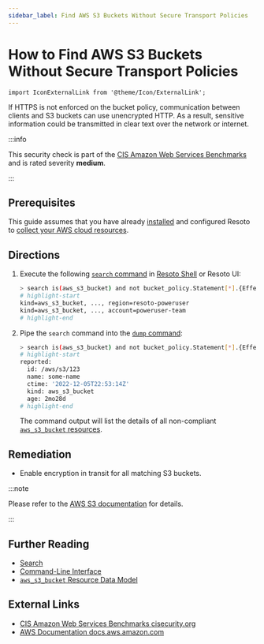 ```yaml
---
sidebar_label: Find AWS S3 Buckets Without Secure Transport Policies
---
```


# How to Find AWS S3 Buckets Without Secure Transport Policies

```mdx-code-block
import IconExternalLink from '@theme/Icon/ExternalLink';
```

If HTTPS is not enforced on the bucket policy, communication between clients and S3 buckets can use unencrypted HTTP. As a result, sensitive information could be transmitted in clear text over the network or internet.

:::info

This security check is part of the [CIS Amazon Web Services Benchmarks](https://cisecurity.org/benchmark/amazon_web_services) and is rated severity **medium**.

:::

## Prerequisites

This guide assumes that you have already [installed](../../../getting-started/install-resoto/index.md) and configured Resoto to [collect your AWS cloud resources](../../../reference/configuration/cloudprovider/aws.md).

## Directions

1. Execute the following [`search` command](../../../reference/cli/search-commands/search.md) in [Resoto Shell](../../../reference/components/shell.md) or Resoto UI:

   ```bash
   > search is(aws_s3_bucket) and not bucket_policy.Statement[*].{Effect=Deny and (Action=s3:PutObject or Action="s3:*" or Action="*") and Condition.Bool.`aws:SecureTransport`== "false" }
   # highlight-start
   ​kind=aws_s3_bucket, ..., region=resoto-poweruser
   ​kind=aws_s3_bucket, ..., account=poweruser-team
   # highlight-end
   ```

2. Pipe the `search` command into the [`dump` command](../../../reference/cli/format-commands/dump.md):

   ```bash
   > search is(aws_s3_bucket) and not bucket_policy.Statement[*].{Effect=Deny and (Action=s3:PutObject or Action="s3:*" or Action="*") and Condition.Bool.`aws:SecureTransport`== "false" } | dump
   # highlight-start
   ​reported:
   ​  id: /aws/s3/123
   ​  name: some-name
   ​  ctime: '2022-12-05T22:53:14Z'
   ​  kind: aws_s3_bucket
   ​  age: 2mo28d
   # highlight-end
   ```

   The command output will list the details of all non-compliant [`aws_s3_bucket` resources](../../../reference/data-models/aws/index.md#aws_s3_bucket).

## Remediation

- Enable encryption in transit for all matching S3 buckets.

:::note

Please refer to the [AWS S3 documentation](https://aws.amazon.com/premiumsupport/knowledge-center/s3-bucket-policy-for-config-rule/) for details.

:::

## Further Reading

- [Search](../../../reference/search/index.md)
- [Command-Line Interface](../../../reference/cli/index.md)
- [`aws_s3_bucket` Resource Data Model](../../../reference/data-models/aws/index.md#aws_s3_bucket)

## External Links

- [CIS Amazon Web Services Benchmarks <span class="badge badge--secondary">cisecurity.org <IconExternalLink width="10" height="10" /></span>](https://cisecurity.org/benchmark/amazon_web_services)
- [AWS Documentation <span class="badge badge--secondary">docs.aws.amazon.com <IconExternalLink width="10" height="10" /></span>](https://aws.amazon.com/premiumsupport/knowledge-center/s3-bucket-policy-for-config-rule/)
